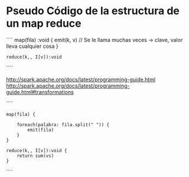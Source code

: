 # Pseudo Código de la estructura de un map reduce

´´´´
	map(fila) :void {
		emit(k, v) // Se le llama muchas veces  -> clave, valor lleva cualquier cosa
	}

	reduce(k,, I[v]):void

´´´´

http://spark.apache.org/docs/latest/programming-guide.html
http://spark.apache.org/docs/latest/programming-guide.html#transformations

´´´´

	map(fila) {
		
		foreach(palabra: fila.split(" ")) {
			emit(fila)
		}
	}

	reduce(k,, I[v]):void {
		return sum(vs)
	}

´´´´
